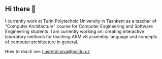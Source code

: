 ## Hi there 👋

I currently work at Turin Polytechnic University in Tashkent as a teacher of "Computer Architecture" course for Computer Engineering and Software Engineering students.
I am currently working on: creating interactive laboratory methods for teaching ARM v8 assembly language and concepts of computer architecture in general.

How to reach me: l.asretdinova@polito.uz

<!--
**Lobar-128/Lobar-128** is a ✨ _special_ ✨ repository because its `README.md` (this file) appears on your GitHub profile.

Here are some ideas to get you started:

- 🔭 I’m currently working on ...
- 🌱 I’m currently learning ...
- 👯 I’m looking to collaborate on ...
- 🤔 I’m looking for help with ...
- 💬 Ask me about ...
- 📫 How to reach me: ...
- 😄 Pronouns: ...
- ⚡ Fun fact: ...
-->
